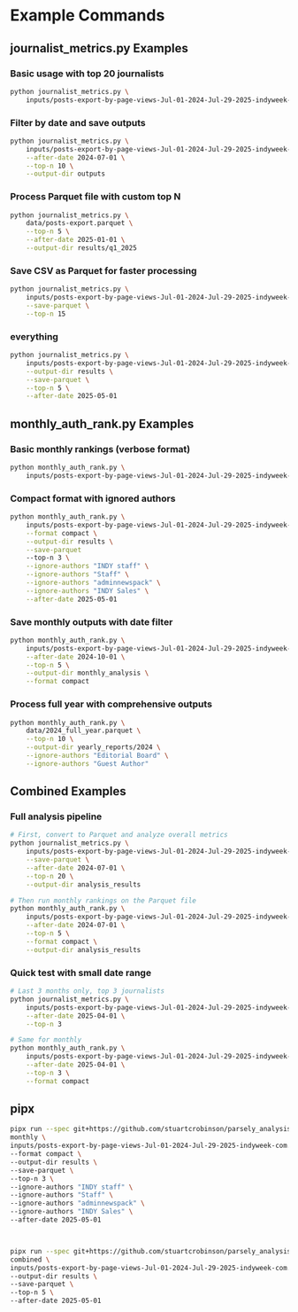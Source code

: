 # Example Commands

## journalist_metrics.py Examples

### Basic usage with top 20 journalists
```bash
python journalist_metrics.py \
    inputs/posts-export-by-page-views-Jul-01-2024-Jul-29-2025-indyweek-com.csv
```

### Filter by date and save outputs
```bash
python journalist_metrics.py \
    inputs/posts-export-by-page-views-Jul-01-2024-Jul-29-2025-indyweek-com.csv \
    --after-date 2024-07-01 \
    --top-n 10 \
    --output-dir outputs
```

### Process Parquet file with custom top N
```bash
python journalist_metrics.py \
    data/posts-export.parquet \
    --top-n 5 \
    --after-date 2025-01-01 \
    --output-dir results/q1_2025
```

### Save CSV as Parquet for faster processing
```bash
python journalist_metrics.py \
    inputs/posts-export-by-page-views-Jul-01-2024-Jul-29-2025-indyweek-com.csv \
    --save-parquet \
    --top-n 15
```

### everything 
```bash
python journalist_metrics.py \
    inputs/posts-export-by-page-views-Jul-01-2024-Jul-29-2025-indyweek-com.csv \
    --output-dir results \
    --save-parquet \
    --top-n 5 \
    --after-date 2025-05-01
```

## monthly_auth_rank.py Examples

### Basic monthly rankings (verbose format)
```bash
python monthly_auth_rank.py \
    inputs/posts-export-by-page-views-Jul-01-2024-Jul-29-2025-indyweek-com.csv
```

### Compact format with ignored authors
```bash
python monthly_auth_rank.py \
    inputs/posts-export-by-page-views-Jul-01-2024-Jul-29-2025-indyweek-com.csv \
    --format compact \
    --output-dir results \
    --save-parquet
    --top-n 3 \
    --ignore-authors "INDY staff" \
    --ignore-authors "Staff" \
    --ignore-authors "adminnewspack" \
    --ignore-authors "INDY Sales" \
    --after-date 2025-05-01
```
### Save monthly outputs with date filter
```bash
python monthly_auth_rank.py \
    inputs/posts-export-by-page-views-Jul-01-2024-Jul-29-2025-indyweek-com.csv \
    --after-date 2024-10-01 \
    --top-n 5 \
    --output-dir monthly_analysis \
    --format compact
```

### Process full year with comprehensive outputs
```bash
python monthly_auth_rank.py \
    data/2024_full_year.parquet \
    --top-n 10 \
    --output-dir yearly_reports/2024 \
    --ignore-authors "Editorial Board" \
    --ignore-authors "Guest Author"
```

## Combined Examples

### Full analysis pipeline
```bash
# First, convert to Parquet and analyze overall metrics
python journalist_metrics.py \
    inputs/posts-export-by-page-views-Jul-01-2024-Jul-29-2025-indyweek-com.csv \
    --save-parquet \
    --after-date 2024-07-01 \
    --top-n 20 \
    --output-dir analysis_results

# Then run monthly rankings on the Parquet file
python monthly_auth_rank.py \
    inputs/posts-export-by-page-views-Jul-01-2024-Jul-29-2025-indyweek-com.parquet \
    --after-date 2024-07-01 \
    --top-n 5 \
    --format compact \
    --output-dir analysis_results
```

### Quick test with small date range
```bash
# Last 3 months only, top 3 journalists
python journalist_metrics.py \
    inputs/posts-export-by-page-views-Jul-01-2024-Jul-29-2025-indyweek-com.csv \
    --after-date 2025-04-01 \
    --top-n 3

# Same for monthly
python monthly_auth_rank.py \
    inputs/posts-export-by-page-views-Jul-01-2024-Jul-29-2025-indyweek-com.csv \
    --after-date 2025-04-01 \
    --top-n 3 \
    --format compact
```

## pipx

```sh
pipx run --spec git+https://github.com/stuartcrobinson/parsely_analysis.git \
monthly \
inputs/posts-export-by-page-views-Jul-01-2024-Jul-29-2025-indyweek-com.csv \
--format compact \
--output-dir results \
--save-parquet \
--top-n 3 \
--ignore-authors "INDY staff" \
--ignore-authors "Staff" \
--ignore-authors "adminnewspack" \
--ignore-authors "INDY Sales" \
--after-date 2025-05-01



pipx run --spec git+https://github.com/stuartcrobinson/parsely_analysis.git \
combined \
inputs/posts-export-by-page-views-Jul-01-2024-Jul-29-2025-indyweek-com.csv \
--output-dir results \
--save-parquet \
--top-n 5 \
--after-date 2025-05-01

```